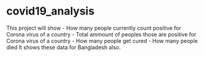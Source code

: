# covid19_analysis
This project will show  - How many people currently count positive for Corona virus of a country - Total ammount of peoples those are positive for Corona virus of a country - How many people get cured - How many people died  It shows these data for Bangladesh also.
